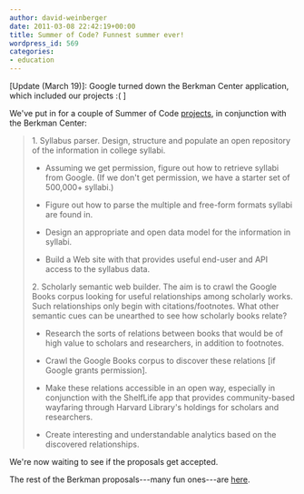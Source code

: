 ```yaml
---
author: david-weinberger
date: 2011-03-08 22:42:19+00:00
title: Summer of Code? Funnest summer ever!
wordpress_id: 569
categories:
- education
---
```


\[Update (March 19)]: Google turned down the Berkman Center application, which included our projects :( \]

We've put in for a couple of Summer of Code [projects](http://cyber.law.harvard.edu/gsoc/Library_Innovation_Lab), in conjunction with the Berkman Center:

> 1\. Syllabus parser. Design, structure and populate an open repository of the information in college syllabi.
>
>   * Assuming we get permission, figure out how to retrieve syllabi from Google. (If we don't get permission, we have a starter set of 500,000+ syllabi.)
>
>   * Figure out how to parse the multiple and free-form formats syllabi are found in.
>
>   * Design an appropriate and open data model for the information in syllabi.
>
>   * Build a Web site with that provides useful end-user and API access to the syllabus data.
>
> 2\. Scholarly semantic web builder. The aim is to crawl the Google Books corpus looking for useful relationships among scholarly works. Such relationships only begin with citations/footnotes. What other semantic cues can be unearthed to see how scholarly books relate?
>
>   * Research the sorts of relations between books that would be of high value to scholars and researchers, in addition to footnotes.
>
>   * Crawl the Google Books corpus to discover these relations [if Google grants permission].
>
>   * Make these relations accessible in an open way, especially in conjunction with the ShelfLife app that provides community-based wayfaring through Harvard Library's holdings for scholars and researchers.
>
>   * Create interesting and understandable analytics based on the discovered relationships.
>

We're now waiting to see if the proposals get accepted.

The rest of the Berkman proposals---many fun ones---are [here](http://cyber.law.harvard.edu/gsoc/Main_Page).
